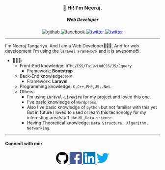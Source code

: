 <h3 align="center">👋 Hi! I'm Neeraj.</h3>
<h5 align="center">Web Developer</h5>
<p align="center">
  <a href="https://github.com/Neeraj1005/" target="_blank">
    <img src='https://cdn.jsdelivr.net/npm/simple-icons@3.0.1/icons/github.svg' alt='github' height='40'>
  </a>
  <a href="https://www.facebook.com/neeraj.singhtangariya/" target="_blank">
    <img src='https://cdn.jsdelivr.net/npm/simple-icons@3.0.1/icons/facebook.svg' alt='facebook' height='40'>
  </a>
  <a href="https://www.linkedin.com/in/%E0%A4%A8%E0%A5%80%E0%A4%B0%E0%A4%9C-%E0%A4%9F%E0%A4%82%E0%A4%97%E0%A5%9C%E0%A4%BF%E0%A4%AF%E0%A4%BE-tangariya-b33067100/" target="_blank">
    <img src='https://cdn.jsdelivr.net/npm/simple-icons@3.0.1/icons/linkedin.svg' alt='twitter' height='40' style="color:blue">
  </a>
  <a href="https://twitter.com/NEERAJTANGARIYA" target="_blank">
    <img src='https://cdn.jsdelivr.net/npm/simple-icons@3.0.1/icons/twitter.svg' alt='twitter' height='40' style="color:blue">
  </a>
</p>
<hr>

<!-- ![image](https://github.com/Neeraj1005/Neeraj1005/blob/master/banner.png) -->

I'm Neeraj Tangariya. And I am a Web Developer👩🏾‍💻. And for web development I'm using the `laravel Framework` and it is awesome😍.  

- 👩🏾‍💻: 
  - Front-End knowledge: `HTML/CSS/TailwindCSS/JS/Jquery`
    - Framework: **Bootstrap**
  - Back-End knowledge: `PHP`
    - Framework: **Laravel**
  - Programming knowledge: `C,C++,PHP,JS,.Net`.
  - Others:
    - I'm using `Laravel-Livewire` for my project and loved this one.
    - I've basic knowledge of `Wordpress`.
    - Also I've basic knowledge of `python` but not familiar with this yet But in future I loved to used or learn this techonolgy for my interesting area/stuff like `ML,Data-science`.
    - Having Theoretical knowledge: `Data Structure, Algorithm, Networking`.
<hr>

#### Connect with me:

<p align="center">
  <a href="https://github.com/Neeraj1005/" target="_blank">
    <img src='github-logo.svg' alt='github' height='40'>
  </a>
  <a href="https://www.facebook.com/neeraj.singhtangariya/" target="_blank">
    <img src='facebook.svg' alt='facebook' height='40'>
  </a>
  <a href="https://www.linkedin.com/in/%E0%A4%A8%E0%A5%80%E0%A4%B0%E0%A4%9C-%E0%A4%9F%E0%A4%82%E0%A4%97%E0%A5%9C%E0%A4%BF%E0%A4%AF%E0%A4%BE-tangariya-b33067100/" target="_blank">
    <img src='linkedin.svg' alt='twitter' height='40' style="color:blue">
  </a>
  <a href="https://twitter.com/NEERAJTANGARIYA" style="color:blue;" target="_blank">
    <img src='twitter.svg' alt='twitter' height='40'>
  </a>
</p>

<!-- #### Profile Visit

<center>

![Visitor Count](https://profile-counter.glitch.me/Neeraj1005/count.svg)
</center> -->


